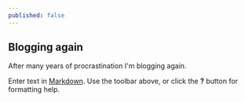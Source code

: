 ```yaml
---
published: false
---
```

## Blogging again

After many years of procrastination I'm blogging again.

Enter text in [Markdown](http://daringfireball.net/projects/markdown/). Use the toolbar above, or click the **?** button for formatting help.
